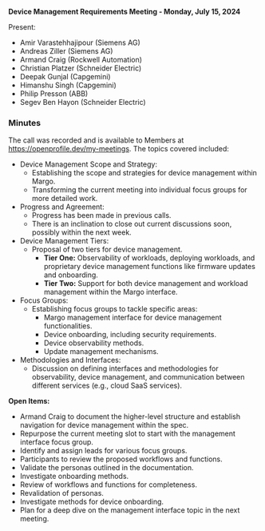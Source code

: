 **Device Management Requirements Meeting - Monday, July 15, 2024** 

Present:
* Amir Varastehhajipour (Siemens AG)
* Andreas Ziller (Siemens AG)
* Armand Craig (Rockwell Automation)
* Christian Platzer (Schneider Electric)
* Deepak Gunjal (Capgemini)
* Himanshu Singh (Capgemini)
* Philip Presson (ABB)
* Segev Ben Hayon (Schneider Electric)

### Minutes
The call was recorded and is available to Members at https://openprofile.dev/my-meetings. The topics covered included: 

* Device Management Scope and Strategy:
   - Establishing the scope and strategies for device management within Margo.
   - Transforming the current meeting into individual focus groups for more detailed work.
* Progress and Agreement:
   - Progress has been made in previous calls.
   - There is an inclination to close out current discussions soon, possibly within the next week.
* Device Management Tiers:
   - Proposal of two tiers for device management.
     - **Tier One:** Observability of workloads, deploying workloads, and proprietary device management functions like firmware updates and onboarding.
     - **Tier Two:** Support for both device management and workload management within the Margo interface.
* Focus Groups:
   - Establishing focus groups to tackle specific areas:
     - Margo management interface for device management functionalities.
     - Device onboarding, including security requirements.
     - Device observability methods.
     - Update management mechanisms.
* Methodologies and Interfaces:
   - Discussion on defining interfaces and methodologies for observability, device management, and communication between different services (e.g., cloud SaaS services).

**Open Items:**
   - Armand Craig to document the higher-level structure and establish navigation for device management within the spec.
   - Repurpose the current meeting slot to start with the management interface focus group.
   - Identify and assign leads for various focus groups.
   - Participants to review the proposed workflows and functions.
   - Validate the personas outlined in the documentation.
   - Investigate onboarding methods.
   - Review of workflows and functions for completeness.
   - Revalidation of personas.
   - Investigate methods for device onboarding.
   - Plan for a deep dive on the management interface topic in the next meeting.
